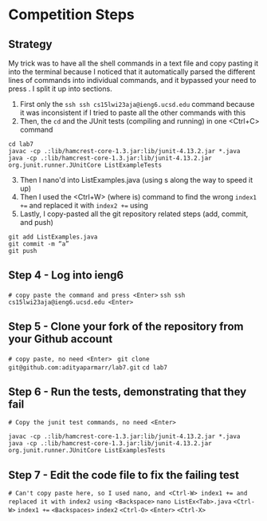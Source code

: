 # Competition Steps

## Strategy

My trick was to have all the shell commands in a text file and copy pasting it into the terminal because I noticed that it automatically parsed the different lines of commands into individual commands, and it bypassed your need to press <Enter>.
I split it up into sections.
1. First only the `ssh ssh cs15lwi23aja@ieng6.ucsd.edu` command because it was inconsistent if I tried to paste all the other commands with this
2. Then, the `cd` and the JUnit tests (compiling and running) in one <Ctrl+C> command
```
cd lab7
javac -cp .:lib/hamcrest-core-1.3.jar:lib/junit-4.13.2.jar *.java
java -cp .:lib/hamcrest-core-1.3.jar:lib/junit-4.13.2.jar org.junit.runner.JUnitCore ListExampleTests
```
3. Then I nano'd into ListExamples.java (using <Tab>s along the way to speed it up)
4. Then I used the <Ctrl+W> (where is) command to find the wrong `index1 +=` and replaced it with `index2 +=` using <Backspace>
5. Lastly, I copy-pasted all the git repository related steps (add, commit, and push)
```
git add ListExamples.java
git commit -m “a”
git push
```

## Step 4 - Log into ieng6
`# copy paste the command and press <Enter>`
`ssh ssh cs15lwi23aja@ieng6.ucsd.edu <Enter>`
## Step 5 - Clone your fork of the repository from your Github account
`# copy paste, no need <Enter> `
`git clone git@github.com:adityaparmarr/lab7.git`
`cd lab7`
## Step 6 - Run the tests, demonstrating that they fail
`# Copy the junit test commands, no need <Enter>`
```
javac -cp .:lib/hamcrest-core-1.3.jar:lib/junit-4.13.2.jar *.java
java -cp .:lib/hamcrest-core-1.3.jar:lib/junit-4.13.2.jar org.junit.runner.JUnitCore ListExamplesTests
```
## Step 7 - Edit the code file to fix the failing test
`# Can't copy paste here, so I used nano, and <Ctrl-W> index1 += and replaced it with index2 using <Backspace>`
`nano ListEx<Tab>.java`
`<Ctrl-W>`
`index1 +=`
`<Backspaces>`
`index2`
`<Ctrl-O>`
`<Enter>`
`<Ctrl-X>`
